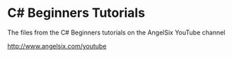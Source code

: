 # C# Beginners Tutorials
The files from the C# Beginners tutorials on the AngelSix YouTube channel

http://www.angelsix.com/youtube


